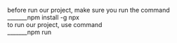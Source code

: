 before run our project, make sure you run the command <br>
_______npm install -g npx<br>
to run our project, use command <br>
_______npm run<br>
